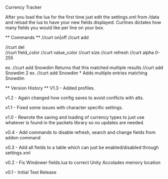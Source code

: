 Currency Tracker

After you load the lua for the first time just edit the settings.xml from /data and reload the lua 
to have your new fields displayed.  Curlines dictates how many fields you would like per line on your box.

 ** Commands **
  //curt on|off
  //curt add <search term>
  //curt del <search term>
  //curt field_color <red> <green> <blue>
  //curt value_color <red> <green> <blue>
  //curt size <text size>
  //curt refresh <Seconds to refresh currencies>
  //curt alpha <background transparency> 0-255

 ex.   //curt add Snowdim 
		  Returns that this matched multiple results
		 //curt add Snowdim 2
 ex.   //curt add Snowdim *
		  Adds multiple entries matching Snowdim

 ** Version History **
V1.3 - Added profiles.

v1.2 - Again changed how config saves to avoid conflicts with alts.

v1.1 - Fixed some issues with character specific settings.

v1.0 - Rewrote the saving and loading of currency types to just use whatever is found
       in the packets library so no updates are needed.

v0.4 - Add commands to disable refresh, search and change fields from addon command

v0.3 - Add all fields to a table which can just be enabled/disabled through settings.xml

v0.2 - Fix Windower fields.lua to correct Unity Accolades memory location

v0.1 - Initial Test Release
